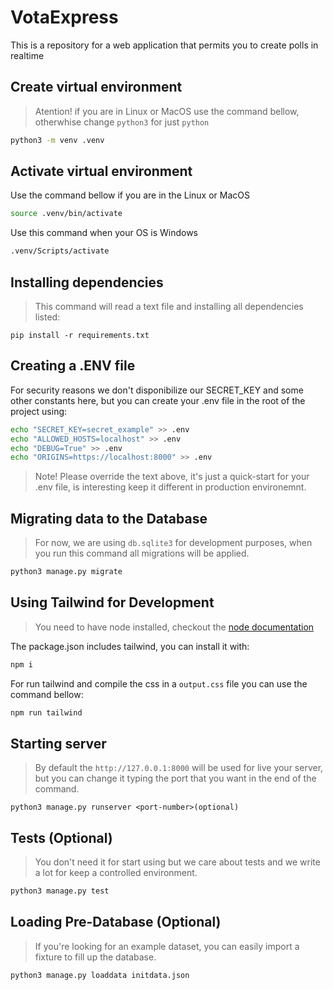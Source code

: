 # VotaExpress

This is a repository for a web application that permits you to create polls in realtime

## Create virtual environment

> Atention! if you are in Linux or MacOS use the command bellow, otherwhise change `python3` for just `python`

```bash
python3 -m venv .venv
```

## Activate virtual environment

Use the command bellow if you are in the Linux or MacOS

```bash
source .venv/bin/activate
```

Use this command when your OS is Windows

```bash
.venv/Scripts/activate
```

## Installing dependencies

> This command will read a text file and installing all dependencies listed:

```pip
pip install -r requirements.txt
```

## Creating a .ENV file

For security reasons we don't disponibilize our SECRET_KEY and some other constants here, but you can create your .env file in the root of the project using:

```bash
echo "SECRET_KEY=secret_example" >> .env
echo "ALLOWED_HOSTS=localhost" >> .env
echo "DEBUG=True" >> .env
echo "ORIGINS=https://localhost:8000" >> .env
```

> Note! Please override the text above, it's just a quick-start for your .env file, is interesting keep it different in production environemnt.

## Migrating data to the Database

> For now, we are using `db.sqlite3` for development purposes, when you run this command all migrations will be applied.

```bash
python3 manage.py migrate
```

## Using Tailwind for Development

> You need to have node installed, checkout the [node documentation]("https://nodejs.org/en")

The package.json includes tailwind, you can install it with:

```bash
npm i
```

For run tailwind and compile the css in a `output.css` file you can use the command bellow:

```bash
npm run tailwind
```

## Starting server

> By default the `http://127.0.0.1:8000` will be used for live your server, but you can change it typing the port that you want in the end of the command.

```pip
python3 manage.py runserver <port-number>(optional)
```

## Tests (Optional)

> You don't need it for start using but we care about tests and we write a lot for keep a controlled environment.

```bash
python3 manage.py test
```

## Loading Pre-Database (Optional)

> If you're looking for an example dataset, you can easily import a fixture to fill up the database.

```bash
python3 manage.py loaddata initdata.json
```
